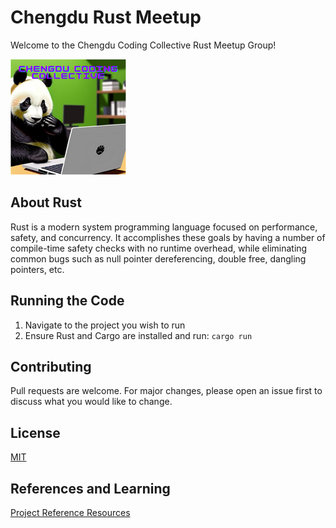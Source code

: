 # Chengdu Rust Meetup

Welcome to the Chengdu Coding Collective Rust Meetup Group!

![Rust Chengdu Coding Collective Panda Coder](chengdu-coding-collective-mascot.png)

## About Rust

Rust is a modern system programming language focused on performance, safety, and concurrency. It accomplishes these goals by having a number of compile-time safety checks with no runtime overhead, while eliminating common bugs such as null pointer dereferencing, double free, dangling pointers, etc.

## Running the Code
1) Navigate to the project you wish to run
2) Ensure Rust and Cargo are installed and run:
   `cargo run`

## Contributing

Pull requests are welcome. For major changes, please open an issue first to discuss what you would like to change.

## License

[MIT](https://choosealicense.com/licenses/mit/)

## References and Learning

[Project Reference Resources](../main/REFERENCES.md)
